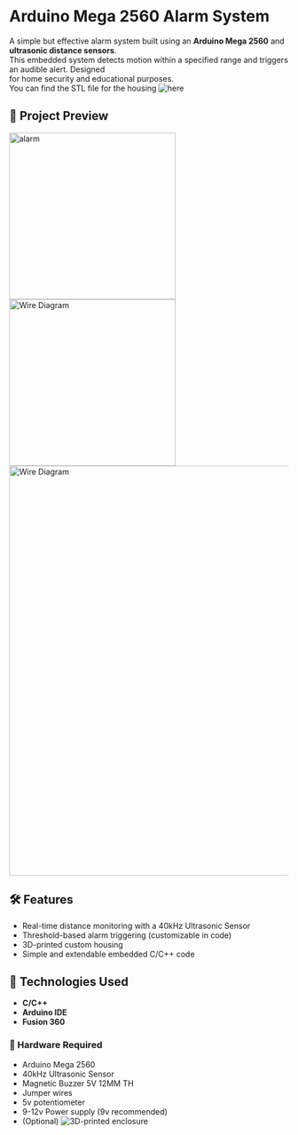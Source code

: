 <h1>Arduino Mega 2560 Alarm System</h1>

A simple but effective alarm system built using an **Arduino Mega 2560** and **ultrasonic distance sensors**. <br/>
This embedded system detects motion within a specified range and triggers an audible alert. Designed <br/>
for home security and educational purposes.<br />
You can find the STL file for the housing ![here](https://www.thingiverse.com/thing:7037064)

## 📸 Project Preview
<img align="left" alt="alarm" height="300px" src="https://github.com/user-attachments/assets/07f8fb40-0d65-4923-aa0a-012d24fda347"/>
<img alt="Wire Diagram" height="300px" src="https://github.com/user-attachments/assets/14f22770-ba0b-4a32-b94a-64451c2caf10"/>
<img align="center" alt="Wire Diagram" width="738px" src="https://github.com/user-attachments/assets/a49a49f8-057e-44c5-b29e-5a38056e6827"/>


## 🛠️ Features

- Real-time distance monitoring with a 40kHz Ultrasonic Sensor
- Threshold-based alarm triggering (customizable in code)
- 3D-printed custom housing
- Simple and extendable embedded C/C++ code

## 🔧 Technologies Used

- **C/C++**
- **Arduino IDE**
- **Fusion 360**

### 🧰 Hardware Required

- Arduino Mega 2560
- 40kHz Ultrasonic Sensor
- Magnetic Buzzer 5V 12MM TH
- Jumper wires
- 5v potentiometer
- 9-12v Power supply (9v recommended)
- (Optional) ![3D-printed enclosure](https://www.thingiverse.com/thing:7037064)
